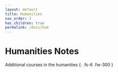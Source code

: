 ```yaml
---
layout: default
title: Humanities
nav_order: 3
has_children: true
permalink: /docs/hum
---
```


# Humanities Notes

Additional courses in the humanities
{: .fs-6 .fw-300 }
